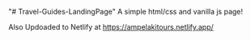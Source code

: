 "# Travel-Guides-LandingPage" 
A simple html/css and vanilla js page!

Also Updoaded to Netlify at https://ampelakitours.netlify.app/
